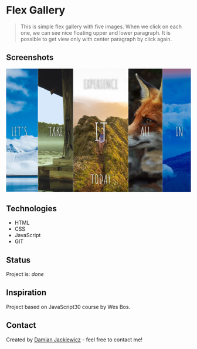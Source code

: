 # Flex Gallery
> This is simple flex gallery with five images. When we click on each one, we can see nice floating upper and lower paragraph. It is possible to get view only with center paragraph by click again.

## Screenshots
![Website](./img/1.JPG)

## Technologies
* HTML
* CSS
* JavaScript
* GIT

## Status
Project is: *done*

## Inspiration
Project based on JavaScript30 course by Wes Bos.

## Contact
Created by [Damian Jackiewicz](https://www.linkedin.com/in/damian-jackiewicz/) - feel free to contact me!
